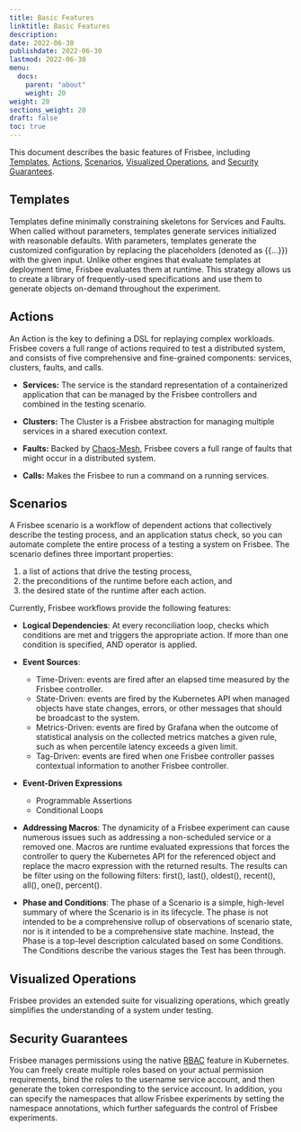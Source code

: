 ```yaml
---
title: Basic Features
linktitle: Basic Features
description: 
date: 2022-06-30
publishdate: 2022-06-30
lastmod: 2022-06-30
menu:
  docs:
    parent: "about"
    weight: 20
weight: 20
sections_weight: 20
draft: false
toc: true
---
```




This document describes the basic features of Frisbee, including [Templates](#templates), [Actions](#actions), [Scenarios](#scenarios), [Visualized Operations](#visualized-operations), and [Security Guarantees](#security-guarantees).



## Templates

Templates define minimally constraining skeletons for Services and Faults.  When called without parameters, templates generate services initialized with reasonable defaults. With parameters, templates generate the customized configuration by replacing the placeholders (denoted as \{\{...\}\}) with the given input. Unlike other engines that evaluate templates at deployment time, Frisbee evaluates them at runtime. This strategy allows us to create a library of frequently-used specifications and use them to generate objects on-demand throughout the experiment.



## Actions

An Action  is the key to defining a DSL for replaying complex workloads. Frisbee covers a  full range of actions required to test a distributed system, and  consists of five comprehensive and fine-grained components: services, clusters, faults, and calls. 

* **Services:** The service is the standard representation of a containerized application that can be managed by the Frisbee controllers and combined in the testing scenario. 
* **Clusters:** The Cluster  is a Frisbee abstraction for managing multiple services in a shared execution context. 

* **Faults:**  Backed by [Chaos-Mesh](https://chaos-mesh.org/docs/basic-features/), Frisbee covers a full range of faults that might occur in a distributed system.

* **Calls:** Makes the Frisbee to run a command on a running services.

  



## Scenarios

A Frisbee scenario is a workflow of dependent actions that collectively describe the testing process, and an application  status check, so you can automate complete the entire process of a testing a system on Frisbee. The scenario  defines three important properties:

1. a list of actions that drive the testing process, 
2. the preconditions of the runtime before each action, and
3. the desired state of the runtime after each action.



Currently, Frisbee workflows provide the following features:

* **Logical Dependencies**: At every reconciliation loop, checks which conditions are met and triggers the appropriate action. If more than one condition is specified, AND operator is applied.

* **Event Sources**: 
  * Time-Driven: events are fired after an elapsed time measured by the Frisbee controller. 
  * State-Driven: events are fired by the Kubernetes API when managed objects have state changes, errors, or other messages that should be broadcast to the system.  
  * Metrics-Driven: events are fired by Grafana when the outcome of statistical analysis on the collected metrics matches a given rule, such as when percentile latency exceeds a given limit.
  * Tag-Driven: events are fired when one Frisbee controller passes contextual information to another Frisbee controller. 
* **Event-Driven Expressions**
  * Programmable Assertions
  * Conditional Loops
* **Addressing Macros**: The dynamicity of a Frisbee experiment can cause numerous issues such as addressing a non-scheduled service or a removed one. Macros are runtime evaluated expressions that forces the controller to query the Kubernetes API for the referenced object and replace the macro expression with the returned results. The results can be filter using on the following filters: first(), last(), oldest(), recent(), all(), one(), percent().
* **Phase and Conditions**: The phase of a Scenario is a simple, high-level summary of where the Scenario is in its lifecycle. The phase is not intended to be a comprehensive rollup of observations of scenario state, nor is it intended to be a comprehensive state machine. Instead, the Phase is a top-level description calculated based on some Conditions. The Conditions describe the various stages the Test has been through.





## Visualized Operations

Frisbee provides an extended suite for visualizing operations, which greatly simplifies the understanding of a system under testing. 





## Security Guarantees

Frisbee manages permissions using the native [RBAC](https://kubernetes.io/docs/reference/access-authn-authz/rbac/) feature in Kubernetes. You can freely create multiple roles based on your actual permission  requirements, bind the roles to the username service account, and then  generate the token corresponding to the service account. In addition, you can specify the namespaces that allow Frisbee experiments  by setting the namespace annotations, which further safeguards the  control of Frisbee experiments.
